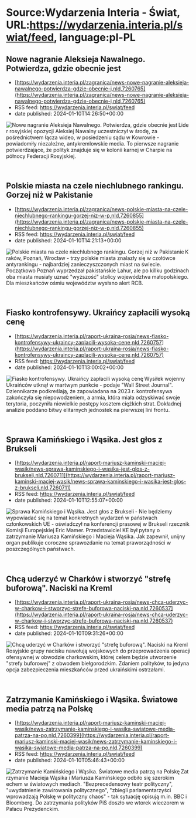 # Source:Wydarzenia Interia - Świat, URL:https://wydarzenia.interia.pl/swiat/feed, language:pl-PL

## Nowe nagranie Aleksieja Nawalnego. Potwierdza, gdzie obecnie jest
 - [https://wydarzenia.interia.pl/zagranica/news-nowe-nagranie-aleksieja-nawalnego-potwierdza-gdzie-obecnie-j,nId,7260765](https://wydarzenia.interia.pl/zagranica/news-nowe-nagranie-aleksieja-nawalnego-potwierdza-gdzie-obecnie-j,nId,7260765)
 - RSS feed: https://wydarzenia.interia.pl/swiat/feed
 - date published: 2024-01-10T14:26:50+00:00

<p><a href="https://wydarzenia.interia.pl/zagranica/news-nowe-nagranie-aleksieja-nawalnego-potwierdza-gdzie-obecnie-j,nId,7260765"><img align="left" alt="Nowe nagranie Aleksieja Nawalnego. Potwierdza, gdzie obecnie jest" src="https://i.iplsc.com/nowe-nagranie-aleksieja-nawalnego-potwierdza-gdzie-obecnie-j/000ID72UAY2ADYPO-C321.jpg" /></a>Lider rosyjskiej opozycji Aleksiej Nawalny uczestniczył w środę, za pośrednictwem łącza wideo, w posiedzeniu sądu w Kowrowie - powiadomiły niezależne, antykremlowskie media. To pierwsze nagranie potwierdzające, że polityk znajduje się w kolonii karnej w Charpie na północy Federacji Rosyjskiej.</p><br clear="all" />

## Polskie miasta na czele niechlubnego rankingu. Gorzej niż w Pakistanie
 - [https://wydarzenia.interia.pl/zagranica/news-polskie-miasta-na-czele-niechlubnego-rankingu-gorzej-niz-w-p,nId,7260855](https://wydarzenia.interia.pl/zagranica/news-polskie-miasta-na-czele-niechlubnego-rankingu-gorzej-niz-w-p,nId,7260855)
 - RSS feed: https://wydarzenia.interia.pl/swiat/feed
 - date published: 2024-01-10T14:21:13+00:00

<p><a href="https://wydarzenia.interia.pl/zagranica/news-polskie-miasta-na-czele-niechlubnego-rankingu-gorzej-niz-w-p,nId,7260855"><img align="left" alt="Polskie miasta na czele niechlubnego rankingu. Gorzej niż w Pakistanie" src="https://i.iplsc.com/polskie-miasta-na-czele-niechlubnego-rankingu-gorzej-niz-w-p/000ID7FFD6Q5JC3F-C321.jpg" /></a>Kraków, Poznań, Wrocław - trzy polskie miasta znalazły się w czołówce antyrankingu - najbardziej zanieczyszczonych miast na świecie. Początkowo Poznań wyprzedzał pakistańskie Lahur, ale po killku godzinach oba miasta musiały uznać &quot;wyższość&quot; stolicy województwa małopolskiego. Dla mieszkańców ośmiu województw wysłano alert RCB.</p><br clear="all" />

## Fiasko kontrofensywy. Ukraińcy zapłacili wysoką cenę
 - [https://wydarzenia.interia.pl/raport-ukraina-rosja/news-fiasko-kontrofensywy-ukraincy-zaplacili-wysoka-cene,nId,7260757](https://wydarzenia.interia.pl/raport-ukraina-rosja/news-fiasko-kontrofensywy-ukraincy-zaplacili-wysoka-cene,nId,7260757)
 - RSS feed: https://wydarzenia.interia.pl/swiat/feed
 - date published: 2024-01-10T13:00:02+00:00

<p><a href="https://wydarzenia.interia.pl/raport-ukraina-rosja/news-fiasko-kontrofensywy-ukraincy-zaplacili-wysoka-cene,nId,7260757"><img align="left" alt="Fiasko kontrofensywy. Ukraińcy zapłacili wysoką cenę" src="https://i.iplsc.com/fiasko-kontrofensywy-ukraincy-zaplacili-wysoka-cene/000ID6UWLOODT1M3-C321.jpg" /></a>Wysiłek wojenny Ukraińców utknął w martwym punkcie - podaje &quot;Wall Street Journal&quot;. Dziennikarze podkreślają, że zapowiadana na 2023 r. kontrofensywa zakończyła się niepowodzeniem, a armia, która miała odzyskiwać swoje terytoria, poczyniła niewielkie postępy kosztem ciężkich strat. Dokładnej analizie poddano bitwy elitarnych jednostek na pierwszej lini frontu.</p><br clear="all" />

## Sprawa Kamińskiego i Wąsika. Jest głos z Brukseli
 - [https://wydarzenia.interia.pl/raport-mariusz-kaminski-maciej-wasik/news-sprawa-kaminskiego-i-wasika-jest-glos-z-brukseli,nId,7260711](https://wydarzenia.interia.pl/raport-mariusz-kaminski-maciej-wasik/news-sprawa-kaminskiego-i-wasika-jest-glos-z-brukseli,nId,7260711)
 - RSS feed: https://wydarzenia.interia.pl/swiat/feed
 - date published: 2024-01-10T12:55:07+00:00

<p><a href="https://wydarzenia.interia.pl/raport-mariusz-kaminski-maciej-wasik/news-sprawa-kaminskiego-i-wasika-jest-glos-z-brukseli,nId,7260711"><img align="left" alt="Sprawa Kamińskiego i Wąsika. Jest głos z Brukseli" src="https://i.iplsc.com/sprawa-kaminskiego-i-wasika-jest-glos-z-brukseli/000ID6UKMVJ2N5P5-C321.jpg" /></a>- Nie będziemy wypowiadać się na temat konkretnych wydarzeń w państwach członkowskich UE - oświadczył na konferencji prasowej w Brukseli rzecznik Komisji Europejskiej Eric Mamer. Przedstawiciel KE był pytany o zatrzymanie Mariusza Kamińskiego i Macieja Wąsika. Jak zapewnił, unijny organ publikuje coroczne sprawozdanie na temat praworządności w poszczególnych państwach.</p><br clear="all" />

## Chcą uderzyć w Charków i stworzyć "strefę buforową". Naciski na Kreml
 - [https://wydarzenia.interia.pl/raport-ukraina-rosja/news-chca-uderzyc-w-charkow-i-stworzyc-strefe-buforowa-naciski-na,nId,7260537](https://wydarzenia.interia.pl/raport-ukraina-rosja/news-chca-uderzyc-w-charkow-i-stworzyc-strefe-buforowa-naciski-na,nId,7260537)
 - RSS feed: https://wydarzenia.interia.pl/swiat/feed
 - date published: 2024-01-10T09:31:26+00:00

<p><a href="https://wydarzenia.interia.pl/raport-ukraina-rosja/news-chca-uderzyc-w-charkow-i-stworzyc-strefe-buforowa-naciski-na,nId,7260537"><img align="left" alt="Chcą uderzyć w Charków i stworzyć &quot;strefę buforową&quot;. Naciski na Kreml " src="https://i.iplsc.com/chca-uderzyc-w-charkow-i-stworzyc-strefe-buforowa-naciski-na/000ID2VQ77DCJOU9-C321.jpg" /></a>Rosyjskie grupy nacisku nawołują wojskowych do przeprowadzenia operacji ofensywnej w obwodzie charkowskim, której celem będzie utworzenie &quot;strefy buforowej&quot; z obwodem biełgorodzkim. Zdaniem polityków, to jedyna opcja zabezpieczenia mieszkańców przed ukraińskimi ostrzałami.</p><br clear="all" />

## Zatrzymanie Kamińskiego i Wąsika. Światowe media patrzą na Polskę
 - [https://wydarzenia.interia.pl/raport-mariusz-kaminski-maciej-wasik/news-zatrzymanie-kaminskiego-i-wasika-swiatowe-media-patrza-na-po,nId,7260399](https://wydarzenia.interia.pl/raport-mariusz-kaminski-maciej-wasik/news-zatrzymanie-kaminskiego-i-wasika-swiatowe-media-patrza-na-po,nId,7260399)
 - RSS feed: https://wydarzenia.interia.pl/swiat/feed
 - date published: 2024-01-10T05:46:43+00:00

<p><a href="https://wydarzenia.interia.pl/raport-mariusz-kaminski-maciej-wasik/news-zatrzymanie-kaminskiego-i-wasika-swiatowe-media-patrza-na-po,nId,7260399"><img align="left" alt="Zatrzymanie Kamińskiego i Wąsika. Światowe media patrzą na Polskę" src="https://i.iplsc.com/zatrzymanie-kaminskiego-i-wasika-swiatowe-media-patrza-na-po/000ID15NQFWBT6FN-C321.jpg" /></a>Zatrzymanie Macieja Wąsika i Mariusza Kamińskiego odbiło się szerokim echem w światowych mediach. &quot;Bezprecedensowy teatr polityczny&quot;, &quot;uwydatnienie zawirowania politycznego&quot;, &quot;zbiegli parlamentarzyści wprowadzają Polskę w polityczny chaos&quot; - tak sytuację opisują m.in. BBC i Bloomberg. Do zatrzymania polityków PiS doszło we wtorek wieczorem w Pałacu Prezydenckim.</p><br clear="all" />


